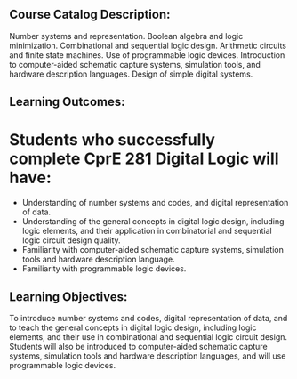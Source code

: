 ## Course Catalog Description:
Number systems and representation. Boolean algebra and logic minimization. Combinational and sequential logic design. Arithmetic circuits and finite state machines. Use of programmable logic devices. Introduction to computer-aided schematic capture systems, simulation tools, and hardware description languages. Design of simple digital systems.

## Learning Outcomes:
# Students who successfully complete CprE 281 Digital Logic will have:

- Understanding of number systems and codes, and digital representation of data.
- Understanding of the general concepts in digital logic design, including logic elements, and their application in combinatorial and sequential logic circuit design quality.
- Familiarity with computer-aided schematic capture systems, simulation tools and hardware description language.
- Familiarity with programmable logic devices.

## Learning Objectives:
To introduce number systems and codes, digital representation of data, and to teach the general concepts in digital logic design, including logic elements, and their use in combinational and sequential logic circuit design. Students will also be introduced to computer-aided schematic capture systems, simulation tools and hardware description languages, and will use programmable logic devices.
